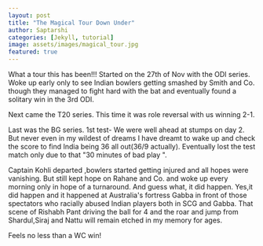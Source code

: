 ```yaml
---
layout: post
title: "The Magical Tour Down Under"
author: Saptarshi
categories: [Jekyll, tutorial]
image: assets/images/magical_tour.jpg
featured: true
---
```


What a tour this has been!!!
Started on the 27th of Nov with the ODI series.
Woke up early only to see Indian bowlers getting smashed by Smith and Co. though they managed to fight hard with the bat and eventually found a solitary win in the 3rd ODI.

Next came the T20 series. This time it was role reversal with us winning 2-1.

Last was the BG series.
1st test- We were well ahead at stumps on day 2. But never even in my wildest of dreams I have dreamt to wake up and check the score to find India being 36 all out(36/9 actually). Eventually lost the test match only due to that "30 minutes of bad play ".

Captain Kohli departed ,bowlers started getting injured and all hopes were vanishing. But still kept hope on Rahane and Co. and woke up every morning only in hope of a turnaround. And guess what, it did happen.
Yes,it did happen and it happened at Australia's fortress Gabba in front of those spectators who racially abused Indian players both in SCG and Gabba.
That scene of Rishabh Pant driving the ball for 4 and the roar and jump from Shardul,Siraj and Nattu will remain etched in my memory for ages.

Feels no less than a WC win!
